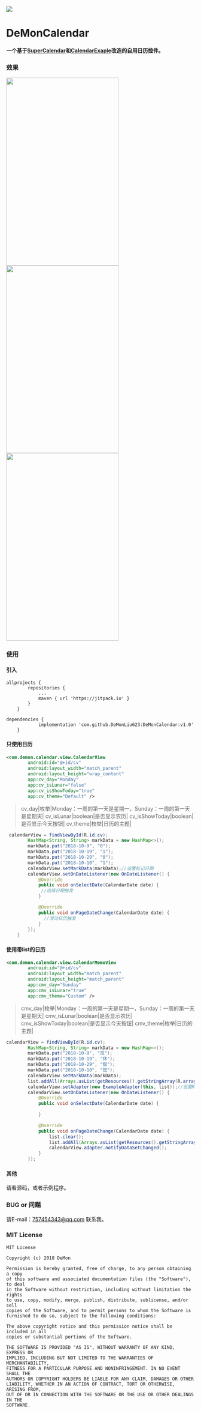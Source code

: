 [![](https://jitpack.io/v/DeMonLiu623/DeMonCalendar.svg)](https://jitpack.io/#DeMonLiu623/DeMonCalendar)

# DeMonCalendar
**一个基于[SuperCalendar](https://github.com/MagicMashRoom/SuperCalendar)和[CalendarExaple](https://github.com/codbking/CalendarExaple)改造的自用日历控件。**

### 效果

<img src="https://raw.githubusercontent.com/DeMonLiu623/DeMonCalendar/master/img/device-2018-10-29-163924.png" 
alt="" height="500" width="300"><img src="https://raw.githubusercontent.com/DeMonLiu623/DeMonCalendar/master/img/device-2018-10-29-163947.png" 
alt="" height="500" width="300"><img src="https://raw.githubusercontent.com/DeMonLiu623/DeMonCalendar/master/img/device-2018-10-29-163959.png" 
alt="" height="500" width="300">

### 使用

#### 引入
```
allprojects {
		repositories {
			...
			maven { url 'https://jitpack.io' }
		}
	}
```

```
dependencies {
	        implementation 'com.github.DeMonLiu623:DeMonCalendar:v1.0'
	}
```

#### 只使用日历

```xml
<com.demon.calendar.view.CalendarView
        android:id="@+id/cv"
        android:layout_width="match_parent"
        android:layout_height="wrap_content"
        app:cv_day="Monday"
        app:cv_isLunar="false"
        app:cv_isShowToday="true"
        app:cv_theme="Default" />
```
>cv_day|枚举|Monday：一周的第一天是星期一，Sunday：一周的第一天是星期天|
>cv_isLunar|boolean|是否显示农历|
>cv_isShowToday|boolean|是否显示今天按钮|
>cv_theme|枚举|日历的主题|

```java
 calendarView = findViewById(R.id.cv);
        HashMap<String, String> markData = new HashMap<>();
        markData.put("2018-10-9", "0");
        markData.put("2018-10-19", "1");
        markData.put("2018-10-29", "0");
        markData.put("2018-10-10", "1");
        calendarView.setMarkData(markData);//设置标记日期
        calendarView.setOnDateListener(new OnDateListener() {
            @Override
            public void onSelectDate(CalendarDate date) {
             //选择日期触发
            }

            @Override
            public void onPageDateChange(CalendarDate date) {
              //滑动日历触发
            }
        });
    }
```


#### 使用带list的日历

```xml
<com.demon.calendar.view.CalendarMemoView
        android:id="@+id/cv"
        android:layout_width="match_parent"
        android:layout_height="match_parent"
        app:cmv_day="Sunday"
        app:cmv_isLunar="true"
        app:cmv_theme="Custom" />
```
>cmv_day|枚举|Monday：一周的第一天是星期一，Sunday：一周的第一天是星期天|
>cmv_isLunar|boolean|是否显示农历|
>cmv_isShowToday|boolean|是否显示今天按钮|
>cmv_theme|枚举|日历的主题|

```java
calendarView = findViewById(R.id.cv);
        HashMap<String, String> markData = new HashMap<>();
        markData.put("2018-10-9", "班");
        markData.put("2018-10-19", "休");
        markData.put("2018-10-29", "假");
        markData.put("2018-10-10", "班");
        calendarView.setMarkData(markData);
        list.addAll(Arrays.asList(getResources().getStringArray(R.array.titles)));
        calendarView.setAdapter(new ExampleAdapter(this, list));//设置RecycleView的Adapter
        calendarView.setOnDateListener(new OnDateListener() {
            @Override
            public void onSelectDate(CalendarDate date) {
            
            }

            @Override
            public void onPageDateChange(CalendarDate date) {
                list.clear();
                list.addAll(Arrays.asList(getResources().getStringArray(R.array.titles)));
                calendarView.adapter.notifyDataSetChanged();
            }
        });
```
#### 其他
请看源码，或者示例程序。

### BUG or 问题
请E-mail：757454343@qq.com 联系我。

### MIT License

```
MIT License

Copyright (c) 2018 DeMon

Permission is hereby granted, free of charge, to any person obtaining a copy
of this software and associated documentation files (the "Software"), to deal
in the Software without restriction, including without limitation the rights
to use, copy, modify, merge, publish, distribute, sublicense, and/or sell
copies of the Software, and to permit persons to whom the Software is
furnished to do so, subject to the following conditions:

The above copyright notice and this permission notice shall be included in all
copies or substantial portions of the Software.

THE SOFTWARE IS PROVIDED "AS IS", WITHOUT WARRANTY OF ANY KIND, EXPRESS OR
IMPLIED, INCLUDING BUT NOT LIMITED TO THE WARRANTIES OF MERCHANTABILITY,
FITNESS FOR A PARTICULAR PURPOSE AND NONINFRINGEMENT. IN NO EVENT SHALL THE
AUTHORS OR COPYRIGHT HOLDERS BE LIABLE FOR ANY CLAIM, DAMAGES OR OTHER
LIABILITY, WHETHER IN AN ACTION OF CONTRACT, TORT OR OTHERWISE, ARISING FROM,
OUT OF OR IN CONNECTION WITH THE SOFTWARE OR THE USE OR OTHER DEALINGS IN THE
SOFTWARE.

```